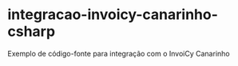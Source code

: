 # integracao-invoicy-canarinho-csharp
Exemplo de código-fonte para integração com o InvoiCy Canarinho

